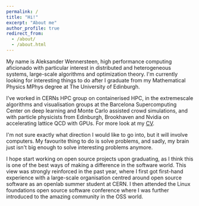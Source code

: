 ```yaml
---
permalink: /
title: "Hi!"
excerpt: "About me"
author_profile: true
redirect_from: 
  - /about/
  - /about.html
---
```


My name is Aleksander Wennersteen, high performance computing aficionado with particular interest in distributed and heterogeneous systems, large-scale algorithms and optimization theory.
I'm currently looking for interesting things to do after I graduate from my Mathematical Physics MPhys degree at The University of Edinburgh.

I’ve worked in CERNs HPC group on containerised HPC, in the extremescale algorithms and visualisation groups at the Barcelona Supercomputing Center on deep learning and Monte Carlo assisted crowd simulations, and with particle physicists from Edinburgh, Brookhaven and Nvidia on accelerating lattice QCD with GPUs. For more look at my [CV](cv).

I'm not sure exactly what direction I would like to go into, but it will involve computers.
My favourite thing to do is solve problems, and sadly, my brain just isn't big enough to solve interesting problems anymore.

I hope start working on open source projects upon graduating, as I think this is one of the best ways of making a difference in the software world.
This view was strongly reinforced in the past year, where I first got first-hand experience with a large-scale organisation centred around open source software as an openlab summer student at CERN.
I then attended the Linux foundations open source software conference where I was further introduced to the amazing community in the OSS world.



